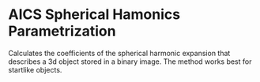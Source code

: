 # AICS Spherical Hamonics Parametrization

Calculates the coefficients of the spherical harmonic expansion that describes a 3d object stored in a binary image. The method works best for startlike objects.

